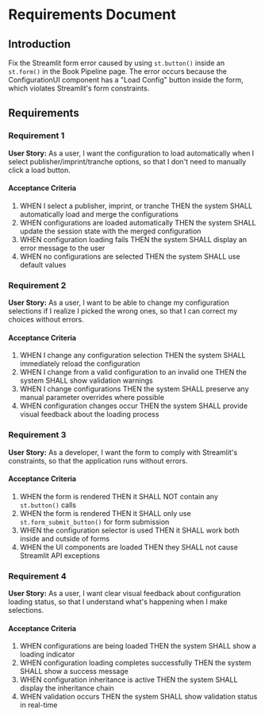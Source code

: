 # Requirements Document

## Introduction

Fix the Streamlit form error caused by using `st.button()` inside an `st.form()` in the Book Pipeline page. The error occurs because the ConfigurationUI component has a "Load Config" button inside the form, which violates Streamlit's form constraints.

## Requirements

### Requirement 1

**User Story:** As a user, I want the configuration to load automatically when I select publisher/imprint/tranche options, so that I don't need to manually click a load button.

#### Acceptance Criteria

1. WHEN I select a publisher, imprint, or tranche THEN the system SHALL automatically load and merge the configurations
2. WHEN configurations are loaded automatically THEN the system SHALL update the session state with the merged configuration
3. WHEN configuration loading fails THEN the system SHALL display an error message to the user
4. WHEN no configurations are selected THEN the system SHALL use default values

### Requirement 2

**User Story:** As a user, I want to be able to change my configuration selections if I realize I picked the wrong ones, so that I can correct my choices without errors.

#### Acceptance Criteria

1. WHEN I change any configuration selection THEN the system SHALL immediately reload the configuration
2. WHEN I change from a valid configuration to an invalid one THEN the system SHALL show validation warnings
3. WHEN I change configurations THEN the system SHALL preserve any manual parameter overrides where possible
4. WHEN configuration changes occur THEN the system SHALL provide visual feedback about the loading process

### Requirement 3

**User Story:** As a developer, I want the form to comply with Streamlit's constraints, so that the application runs without errors.

#### Acceptance Criteria

1. WHEN the form is rendered THEN it SHALL NOT contain any `st.button()` calls
2. WHEN the form is rendered THEN it SHALL only use `st.form_submit_button()` for form submission
3. WHEN the configuration selector is used THEN it SHALL work both inside and outside of forms
4. WHEN the UI components are loaded THEN they SHALL not cause Streamlit API exceptions

### Requirement 4

**User Story:** As a user, I want clear visual feedback about configuration loading status, so that I understand what's happening when I make selections.

#### Acceptance Criteria

1. WHEN configurations are being loaded THEN the system SHALL show a loading indicator
2. WHEN configuration loading completes successfully THEN the system SHALL show a success message
3. WHEN configuration inheritance is active THEN the system SHALL display the inheritance chain
4. WHEN validation occurs THEN the system SHALL show validation status in real-time